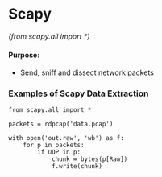 # Scapy 
_(from scapy.all import *)_
#### Purpose:
- Send, sniff and dissect network packets




### Examples of Scapy Data Extraction

```
from scapy.all import *

packets = rdpcap('data.pcap')

with open('out.raw', 'wb') as f:
    for p in packets:
        if UDP in p:
            chunk = bytes(p[Raw])
            f.write(chunk)
```
